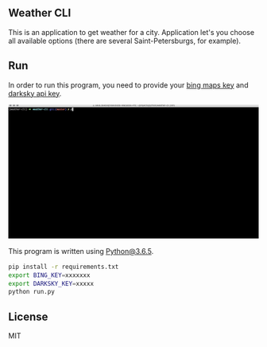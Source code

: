 ## Weather CLI

This is an application to get weather for a city.
Application let's you choose all available options (there are several Saint-Petersburgs, for example).

## Run

In order to run this program, you need to provide your [bing maps key](https://www.bingmapsportal.com/) and [darksky api key](https://darksky.net/dev).

![Example](./example.gif)

This program is written using Python@3.6.5.

```sh
pip install -r requirements.txt
export BING_KEY=xxxxxxx
export DARKSKY_KEY=xxxxx
python run.py
```

## License

MIT